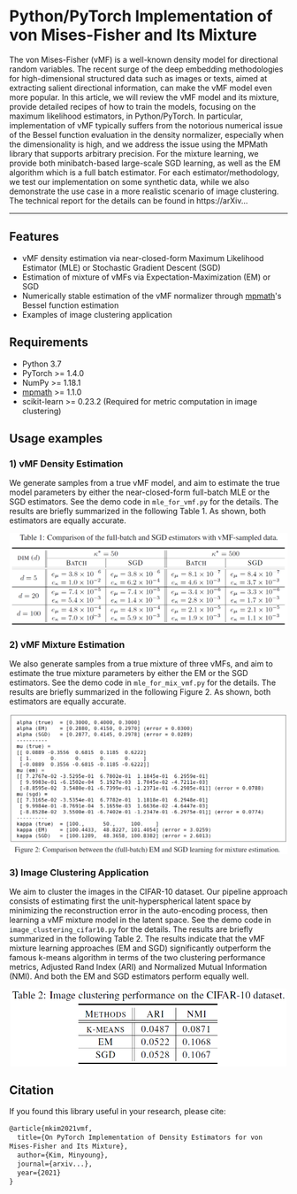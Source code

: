# Python/PyTorch Implementation of von Mises-Fisher and Its Mixture

The von Mises-Fisher (vMF) is a well-known density model for directional random variables. The recent surge of the deep embedding methodologies for high-dimensional structured data such as images or texts, aimed at extracting salient directional information, can make the vMF model even more popular. In this article, we will review the vMF model and its mixture, provide detailed recipes of how to train the models, focusing on the  maximum likelihood estimators, in Python/PyTorch. In particular, implementation of vMF typically suffers from the notorious numerical issue of the Bessel function evaluation in the density normalizer, especially when the dimensionality is high, and we address the issue using the MPMath library that supports arbitrary precision. For the mixture learning, we provide both  minibatch-based large-scale SGD learning, as well as the EM algorithm which is a full batch estimator. For each estimator/methodology, we test our implementation on some synthetic data, while we also demonstrate the use case in a more realistic scenario of image clustering. The technical report for the details can be found in https://arXiv...

---


## Features

* vMF density estimation via near-closed-form Maximum Likelihood Estimator (MLE) or Stochastic Gradient Descent (SGD)
* Estimation of mixture of vMFs via Expectation-Maximization (EM) or SGD
* Numerically stable estimation of the vMF normalizer through [mpmath](https://mpmath.org/)'s Bessel function estimation
* Examples of image clustering application


## Requirements

* Python 3.7
* PyTorch >= 1.4.0
* NumPy >= 1.18.1
* [mpmath](https://mpmath.org/) >= 1.1.0
* scikit-learn >= 0.23.2 (Required for metric computation in image clustering)


## Usage examples

### 1) vMF Density Estimation

We generate samples from a true vMF model, and aim to estimate the true model parameters by either the near-closed-form full-batch MLE or the SGD estimators. See the demo code in ```mle_for_vmf.py``` for the details. The results are briefly summarized in the following Table 1. As shown, both estimators are equally accurate. 

<p align="center">
  <img align="middle" src="./figs/vmf_results.png" width="700"/>
</p>

### 2) vMF Mixture Estimation

We also generate samples from a true mixture of three vMFs, and aim to estimate the true mixture parameters by either the EM or the SGD estimators. See the demo code in ```mle_for_mix_vmf.py``` for the details. The results are briefly summarized in the following Figure 2. As shown, both estimators are equally accurate. 

<p align="center">
  <img align="middle" src="./figs/vmf_mix_results.png" width="700"/>
</p>

### 3) Image Clustering Application

We aim to cluster the images in the CIFAR-10 dataset. Our pipeline approach consists of estimating first the unit-hyperspherical latent space by minimizing the reconstruction error in the auto-encoding process, then learning a vMF mixture model in the latent space. See the demo code in ```image_clustering_cifar10.py``` for the details. The results are briefly summarized in the following Table 2. The results indicate that the vMF mixture learning approaches (EM and SGD) significantly outperform the famous k-means algorithm in terms of the two clustering performance metrics, Adjusted Rand Index (ARI) and Normalized Mutual Information (NMI). And both the EM and SGD estimators perform equally well. 

<p align="center">
  <img align="middle" src="./figs/image_clustering_results.png" width="500"/>
</p>


## Citation
If you found this library useful in your research, please cite:
```
@article{mkim2021vmf,
  title={On PyTorch Implementation of Density Estimators for von Mises-Fisher and Its Mixture},
  author={Kim, Minyoung},
  journal={arxiv...},
  year={2021}
}
```






